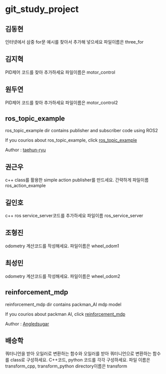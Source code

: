 # git_study_project

## 김동현
인터넷에서 삼중 for문 예시를 찾아서 추가해 넣으세요
파일이름은 three_for

## 김지혁
PID제어 코드를 찾아 추가하세요
파일이름은 motor_control

## 원두연
PID제어 코드를 찾아 추가하세요
파일이름은 motor_control2

## ros_topic_example

ros_topic_example dir contains publisher and subscriber code using ROS2 

If you courios about ros_topic_example, click [ros_topic_example](https://github.com/Kim-JeongHan/gitstudy_project/tree/master/ros_topic_example)

Author : [taehun-ryu](https://github.com/taehun-ryu)

## 권근우
c++ class를 활용한 simple action publisher를 만드세요.
간략하게
파일이름 ros_action_example

## 길인호
c++ ros service_server코드를 추가하세요
파일이름 ros_service_server

## 조형진
odometry 계산코드를 작성해세요.
파일이름은 wheel_odom1

## 최성민
odometry 계산코드를 작성해세요.
파일이름은 wheel_odom2

## reinforcement_mdp

reinforcement_mdp dir contains packman_AI mdp model

If you courios about packman AI, click [reinforcement_mdp](https://github.com/Kim-JeongHan/gitstudy_project/tree/master/reinforcement_mdp)

Author : [Angledsugar](https://github.com/Angledsugar)

## 배승학
쿼터니언을 받아 오일러로 변환하는 함수와 오일러를 받아 쿼터니언으로 변환하는 함수를 class로 구성하세요.
C++코드, python 코드를 각각 구성하세요.
파일 이름은 transform_cpp, transform_python
directory이름은  transform

